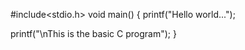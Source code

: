 #include<stdio.h>
void main()
{
printf("Hello world...");

printf("\nThis is the basic C program");
}


